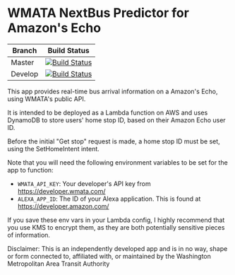 # WMATA NextBus Predictor for Amazon's Echo

| Branch | Build Status |
| --- | --- |
| Master | [![Build Status](https://travis-ci.org/jmhale/alexa-nextbus.svg?branch=master)](https://travis-ci.org/jmhale/alexa-nextbus) |
| Develop | [![Build Status](https://travis-ci.org/jmhale/alexa-nextbus.svg?branch=develop)](https://travis-ci.org/jmhale/alexa-nextbus) |

This app provides real-time bus arrival information on a Amazon's Echo, using WMATA's public API.

It is intended to be deployed as a Lambda function on AWS and uses DynamoDB to store users' home stop ID, based on their Amazon Echo user ID.

Before the initial "Get stop" request is made, a home stop ID must be set, using the SetHomeIntent intent.

Note that you will need the following environment variables to be set for the app to function:

- `WMATA_API_KEY`: Your developer's API key from https://developer.wmata.com/
- `ALEXA_APP_ID`: The ID of your Alexa application. This is found at https://developer.amazon.com/

If you save these env vars in your Lambda config, I highly recommend that you use KMS to encrypt them, as they are both potentially sensitive pieces of information.

Disclaimer: This is an independently developed app and is in no way, shape or form connected to, affiliated with, or maintained by the Washington Metropolitan Area Transit Authority
